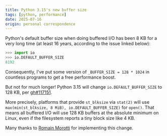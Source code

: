 ```yaml
---
title: Python 3.15's new buffer size
tags: [python, performance]
date: 2025-07-16
origin: personal correspondence
---
```


Python's default buffer size when doing buffered I/O has been 8 KB for a
very long time (at least 16 years, according to the issue linked below):

```python
>>> import io
>>> io.DEFAULT_BUFFER_SIZE
8192
```

Consequently, I've put some version of `_BUFFER_SIZE = 128 * 1024` in
countless programs to get a free performance boost.

But not for much longer! Python 3.15 will change `io.DEFAULT_BUFFER_SIZE`
to 128 KB, per [gh#117151](https://github.com/python/cpython/issues/117151).

More precisely, platforms that provide `st_blksize` via `stat(2)` will use
`max(min(st_blksize, 8 MiB), io.DEFAULT_BUFFER_SIZE)` for `open()`. That means
all buffered I/O will use 128 KB buffers at the absolute minimum on Linux,
even if the filesystem reports a tiny block size like 4 KB.

Many thanks to [Romain Morotti](https://github.com/morotti) for implementing
this change.

